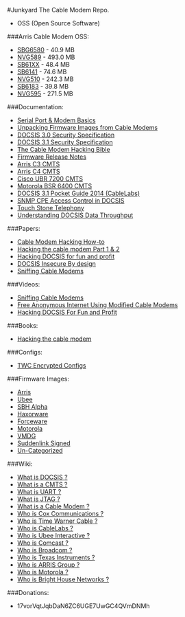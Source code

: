 #Junkyard
The Cable Modem Repo.

- OSS (Open Source Software)

###Arris Cable Modem OSS:
- [SBG6580](http://sourceforge.net/projects/sbg6580.arris/files/latest/download?source=directory) - 40.9 MB
- [NVG589](http://sourceforge.net/projects/nvg589.arris/files/latest/download?source=directory) - 493.0 MB
- [SB61XX](http://sourceforge.net/projects/sb6120.arris/files/latest/download?source=directory) - 48.4 MB
- [SB6141](http://sourceforge.net/projects/sb6141.arris/files/latest/download?source=directory) - 74.6 MB
- [NVG510](http://sourceforge.net/projects/nvg510.arris/files/latest/download?source=directory) - 242.3 MB
- [SB6183](http://sourceforge.net/projects/sb6183.arris/files/latest/download?source=directory) - 39.8 MB
- [NVG595](http://sourceforge.net/projects/nvg595.arris/files/latest/download?source=directory) - 271.5 MB

###Documentation:
- [Serial Port & Modem Basics](https://mega.co.nz/#!D8dTWD5T!mFJPREQOeS3sBg28oeTtQzybNEHP6XOSZ5ld25wqt1E)
- [Unpacking Firmware Images from Cable Modems](http://w00tsec.blogspot.com/2013/11/unpacking-firmware-images-from-cable.html)
- [DOCSIS 3.0 Security Specification](http://www.cablelabs.com/wp-content/uploads/specdocs/CM-SP-SECv3.0-I15-130808.pdf)
- [DOCSIS 3.1 Security Specification](http://www.cablelabs.com/wp-content/uploads/specdocs/CM-SP-SECv3.1-I03-150611.pdf)
- [The Cable Modem Hacking Bible](http://netfreak.no-ip.info/netfreak/downloads/Dokumente/sonstiges/modem-hacking.pdf)
- [Firmware Release Notes](https://mega.co.nz/#F!fgV2kLyJ!YwXHI1ZyF59aXFmZ0aXZ4g)
- [Arris C3 CMTS](https://mega.co.nz/#F!i0NlSLya!IP4NQmBbCxOYdAiOCVJC9w)
- [Arris C4 CMTS](https://mega.co.nz/#F!vh0G0CDY!sfm07pEq2SZPczkgZ2NoBQ)
- [Cisco UBR 7200 CMTS](https://mega.co.nz/#F!64slEYYT!uk0cxmMGx64zThHTBsLpIA)
- [Motorola BSR 6400 CMTS](https://mega.co.nz/#F!ugtnwYQT!pwPiIAJ0a66f81uqNIqpoA)
- [DOCSIS 3.1 Pocket Guide 2014 (CableLabs)](https://mega.co.nz/#!zpdVXJqT!fNeIRSp5FrEbh1nHVZyayPc9n-sUIXTd-3BY4TKfQ6s)
- [SNMP CPE Access Control in DOCSIS](https://mega.co.nz/#F!u19DmJAK!TZeAPbS8aLB-QmYvciIeTQ)
- [Touch Stone Telephony](https://mega.co.nz/#F!Ht9XgBzA!ns0u00HDftNv_NuLw7Px0w)
- [Understanding DOCSIS Data Throughput](https://mega.co.nz/#!WwNgkJha!xQOf7o8j1OCE8Jkv5A5HXcyYLZv57bKoshe5Kv9Kzxk)

###Papers:
- [Cable Modem Hacking How-to](http://www.kumanov.com/docs/Cable%20Modem%20Hacking%20How-to.pdf)
- [Hacking the cable modem Part 1 & 2](https://mega.co.nz/#!n48yGKBL!tKydgwZkenncwMezx2srwf8lVG_d-nXmhth1ZW8pllY)
- [Hacking DOCSIS for fun and profit](https://www.defcon.org/images/defcon-18/dc-18-presentations/Blake-bitemytaco/DEFCON-18-Blake-bitemytaco-Hacking-DOCSIS.pdf)
- [DOCSIS Insecure By design](https://www.defcon.org/images/defcon-16/dc16-presentations/defcon-16-self.pdf)
- [Sniffing Cable Modems](https://www.defcon.org/images/defcon-16/dc16-presentations/defcon-16-martin.pdf)

###Videos:
- [Sniffing Cable Modems](https://www.youtube.com/watch?v=7a_x10qi4Cs)
- [Free Anonymous Internet Using Modified Cable Modems](https://www.youtube.com/watch?v=Gkv2ZpuFKpU)
- [Hacking DOCSIS For Fun and Profit ](https://www.youtube.com/watch?v=aaaJ86K-ovE)

###Books:
- [Hacking the cable modem](https://repo.zenk-security.com/Magazine%20E-book/EN-Hacking%20The%20Cable%20Modem.pdf)

###Configs:
- [TWC Encrypted Configs](https://mega.co.nz/#F!jx8zQZpL!i01EpMbXvQHGH8alg56ehA)

###Firmware Images:
- [Arris](https://mega.co.nz/#F!iwtRlLTB!itNArjM1Y2NCx1WzUBIiFg)
- [Ubee](https://mega.co.nz/#F!atUSSQiC!WzfVAiMDWNUm6BA9512tdA)
- [SBH Alpha](https://mega.co.nz/#F!79cXEK7Y!U53jdOkdK08QdBDh6yCE8Q)
- [Haxorware](https://mega.co.nz/#F!6ocR3Ywa!vG_iKkYkhUZgWvImx9UK6g)
- [Forceware](https://mega.co.nz/#F!H5l1wLxT!yIwA1jrV6F473e92VizW2w)
- [Motorola](https://mega.co.nz/#F!G1FyVaDL!ZhNUKLdOIbYe-ThiVxjmMg)
- [VMDG](https://mega.co.nz/#F!3skAWZqb!VSIUfF2lo3HUrcy-ipxcSw)
- [Suddenlink Signed](https://mega.co.nz/#F!ylkylTqR!LsMa9XSYG6sqSFmV_cjzlQ)
- [Un-Categorized](https://mega.co.nz/#F!To9BBK5Y!vkKeKXCi6xPELT1NQ2mCxA)

###Wiki:
- [What is DOCSIS ?](https://en.wikipedia.org/wiki/DOCSIS)
- [What is a CMTS ?](https://en.wikipedia.org/wiki/Cable_modem_termination_system)
- [What is UART ?](https://en.wikipedia.org/wiki/Universal_asynchronous_receiver/transmitter)
- [What is JTAG ?](https://en.wikipedia.org/wiki/Joint_Test_Action_Group)
- [What is a Cable Modem ?](https://en.wikipedia.org/wiki/Cable_modem)
- [Who is Cox Communications ?](https://en.wikipedia.org/wiki/Cox_Communications)
- [Who is Time Warner Cable ?](https://en.wikipedia.org/wiki/Time_Warner_Cable)
- [Who is CableLabs ?](https://en.wikipedia.org/wiki/CableLabs)
- [Who is Ubee Interactive ?](https://en.wikipedia.org/wiki/Ubee_Interactive)
- [Who is Comcast ?](https://en.wikipedia.org/wiki/Comcast)
- [Who is Broadcom ?](https://en.wikipedia.org/wiki/Broadcom)
- [Who is Texas Instruments ?](https://en.wikipedia.org/wiki/Texas_Instruments)
- [Who is ARRIS Group ?](https://en.wikipedia.org/wiki/Arris_Group)
- [Who is Motorola ?](https://en.wikipedia.org/wiki/Motorola)
- [Who is Bright House Networks ?](https://en.wikipedia.org/wiki/Bright_House_Networks)

###Donations:
- 17vorVqtJqbDaN6ZC6UGE7UwGC4QVmDNMh
